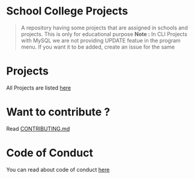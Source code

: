 # School College Projects
> A repository having some projects that are assigned in schools and projects. This is only for educational purpose
**Note :** In CLI Projects with MySQL we are not providing UPDATE featue in the program menu. If you want it to be added, create an issue for the same

# Projects
All Projects are listed [here](https://github.com/tbhaxor/educational_projects/tree/master/.PROJECTS)

# Want to contribute ?
Read [CONTRIBUTING.md](https://github.com/tbhaxor/educational_projects/blob/master/CONTRIBUTING.md)

# Code of Conduct
You can read about code of conduct [here](https://thoughtbot.com/open-source-code-of-conduct)